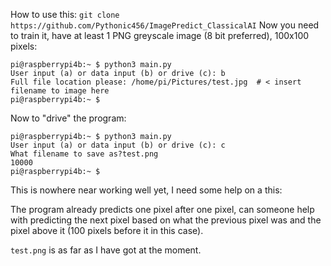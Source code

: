 How to use this:
`git clone https://github.com/Pythonic456/ImagePredict_ClassicalAI`
Now you need to train it, have at least 1 PNG greyscale image (8 bit preferred), 100x100 pixels:
```
pi@raspberrypi4b:~ $ python3 main.py
User input (a) or data input (b) or drive (c): b
Full file location please: /home/pi/Pictures/test.jpg  # < insert filename to image here
pi@raspberrypi4b:~ $
```
Now to "drive" the program:
```
pi@raspberrypi4b:~ $ python3 main.py
User input (a) or data input (b) or drive (c): c
What filename to save as?test.png
10000
pi@raspberrypi4b:~ $
```

This is nowhere near working well yet, I need some help on a this:

The program already predicts one pixel after one pixel,
can someone help with predicting the next pixel based on what the
previous pixel was and the pixel above it (100 pixels before it in this case).

`test.png` is as far as I have got at the moment.
